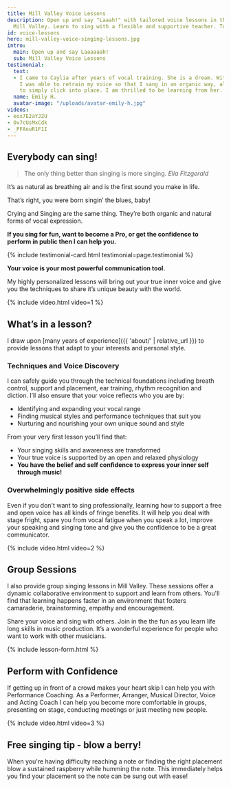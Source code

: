 ```yaml
---
title: Mill Valley Voice Lessons
description: Open up and say "Laaah!" with tailored voice lessons in the heart of
  Mill Valley. Learn to sing with a flexible and supportive teacher. Try a free lesson!
id: voice-lessons
hero: mill-valley-voice-singing-lessons.jpg
intro:
  main: Open up and say Laaaaaah!
  sub: Mill Valley Voice Lessons
testimonial:
  text:
  - I came to Caylia after years of vocal training. She is a dream. With her guidance
    I was able to retrain my voice so that I sang in an organic way, allowing my body
    to simply click into place. I am thrilled to be learning from her.
  name: Emily H.
  avatar-image: "/uploads/avatar-emily-h.jpg"
videos:
- eox7E2aYJ2U
- Ov7cUsMxCdk
- _PFAouR1F1I
---
```


## Everybody can sing!

> The only thing better than singing is more singing. 
> <cite>Ella Fitzgerald</cite>

It’s as natural as breathing air and is the first sound you make in life.

That’s right, you were born singin’ the blues, baby!

Crying and Singing are the same thing. They’re both organic and natural forms of vocal expression.

**If you sing for fun, want to become a Pro, or get the confidence to perform in public then I can help you.**

{% include testimonial-card.html testimonial=page.testimonial %}

**Your voice is your most powerful communication tool.**

My highly personalized lessons will bring out your true inner voice and give you the techniques to share it’s unique beauty with the world.

{% include video.html video=1 %}

## What’s in a lesson?

I draw upon [many years of experience]({{ 'about/' | relative_url }}) to provide lessons that adapt to your interests and personal style.

### Techniques and Voice Discovery

I can safely guide you through the technical foundations including breath control, support and placement, ear training, rhythm recognition and diction. I’ll also ensure that your voice reflects who you are by:

- Identifying and expanding your vocal range
- Finding musical styles and performance techniques that suit you
- Nurturing and nourishing your own unique sound and style

From your very first lesson you’ll find that:

- Your singing skills and awareness are transformed
- Your true voice is supported by an open and relaxed physiology
- **You have the belief and self confidence to express your inner self through music!**

### Overwhelmingly positive side effects

Even if you don't want to sing professionally, learning how to support a free and open voice has all kinds of fringe benefits. It will help you deal with stage fright, spare you from vocal fatigue when you speak a lot, improve your speaking and singing tone and give you the confidence to be a great communicator.

{% include video.html video=2 %}

## Group Sessions

I also provide group singing lessons in Mill Valley. These sessions offer a dynamic collaborative environment to support and learn from others. You'll find that learning happens faster in an environment that fosters camaraderie, brainstorming, empathy and encouragement.

Share your voice and sing with others. Join in the the fun as you learn life long skills in music production. It’s a wonderful experience for people who want to work with other musicians.

{% include lesson-form.html %}

## Perform with Confidence

If getting up in front of a crowd makes your heart skip I can help you with Performance Coaching. As a Performer, Arranger, Musical Director, Voice and Acting Coach I can help you become more comfortable in groups, presenting on stage, conducting meetings or just meeting new people.

{% include video.html video=3 %}

## Free singing tip - blow a berry!

When you're having difficulty reaching a note or finding the right placement blow a sustained raspberry while humming the note. This immediately helps you find your placement so the note can be sung out with ease!
